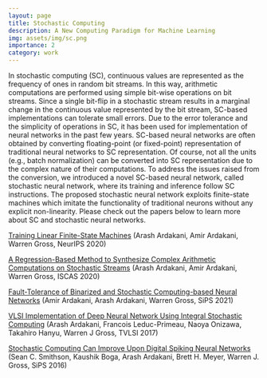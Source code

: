 ```yaml
---
layout: page
title: Stochastic Computing
description: A New Computing Paradigm for Machine Learning
img: assets/img/sc.png
importance: 2
category: work
---
```


In stochastic computing (SC), continuous values are represented as the frequency of ones in random bit streams. In this way, arithmetic computations are performed using simple bit-wise operations on bit streams. Since a single bit-flip in a stochastic stream results in a marginal change in the continuous value represented by the bit stream, SC-based implementations can tolerate small errors. Due to the error tolerance and the simplicity of operations in SC, it has been used for implementation of neural networks in the past few years. SC-based neural networks are often obtained by converting floating-point (or fixed-point) representation of traditional neural networks to SC representation. Of course, not all the units (e.g., batch normalization) can be converted into SC representation due to the complex nature of their computations. To address the issues raised from the conversion, we introduced a novel SC-based neural network, called stochastic neural network, where its training and inference follow SC instructions. The proposed stochastic neural network exploits finite-state machines which imitate the functionality of traditional neurons without any explicit non-linearity. Please check out the papers below to learn more about SC and stochastic neural networks.

[Training Linear Finite-State Machines](https://proceedings.neurips.cc/paper/2020/hash/4fc28b7093b135c21c7183ac07e928a6-Abstract.html) (Arash Ardakani, Amir Ardakani, Warren Gross, NeurIPS 2020)


[A Regression-Based Method to Synthesize Complex Arithmetic Computations on Stochastic Streams](https://ieeexplore.ieee.org/abstract/document/9180838) (Arash Ardakani, Amir Ardakani, Warren Gross, ISCAS 2020)


[Fault-Tolerance of Binarized and Stochastic Computing-based Neural Networks](https://ieeexplore.ieee.org/abstract/document/9605019) (Amir Ardakani, Arash Ardakani, Warren Gross, SiPS 2021)

[VLSI Implementation of Deep Neural Network Using Integral Stochastic Computing](https://ieeexplore.ieee.org/abstract/document/7839313) (Arash Ardakani, Francois Leduc-Primeau, Naoya Onizawa, Takahiro Hanyu, Warren J Gross, TVLSI 2017)

[Stochastic Computing Can Improve Upon Digital Spiking Neural Networks](https://ieeexplore.ieee.org/abstract/document/7780115) (Sean C. Smithson, Kaushik Boga, Arash Ardakani, Brett H. Meyer, Warren J. Gross, SiPS 2016)



